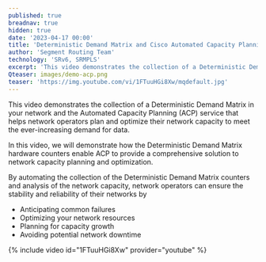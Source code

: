 ```yaml
---
published: true
breadnav: true
hidden: true
date: '2023-04-17 00:00'
title: 'Deterministic Demand Matrix and Cisco Automated Capacity Planning (ACP) Demonstration'
author: 'Segment Routing Team'
technology: 'SRv6, SRMPLS'
excerpt: 'This video demonstrates the collection of a Deterministic Demand Matrix in your network and the Automated Capacity Planning (ACP) service that helps network operators plan and optimize their network capacity to meet the ever-increasing demand for data.'
Qteaser: images/demo-acp.png
teaser: 'https://img.youtube.com/vi/1FTuuHGi8Xw/mqdefault.jpg'
---    
```

This video demonstrates the collection of a Deterministic Demand Matrix in your network and the Automated Capacity Planning (ACP) service that helps network operators plan and optimize their network capacity to meet the ever-increasing demand for data.

In this video, we will demonstrate how the Deterministic Demand Matrix hardware counters enable ACP to provide a comprehensive solution to network capacity planning and optimization.

By automating the collection of the Deterministic Demand Matrix counters and analysis of the network capacity, network operators can ensure the stability and reliability of their networks by
* Anticipating common failures
* Optimizing your network resources
* Planning for capacity growth
* Avoiding potential network downtime

{% include video id="1FTuuHGi8Xw" provider="youtube" %}

